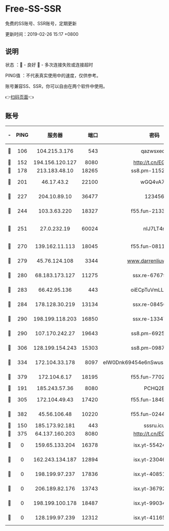 # Free-SS-SSR

免费的SS账号、SSR账号，定期更新

更新时间：2019-02-26 15:17 +0800

## 说明

状态     ：🙂 - 良好 🙁 - 多次连接失败或连接超时

PING值   ：不代表真实使用中的速度，仅供参考。

账号兼容SS、SSR，你可以自由在两个软件中使用。

👉[扫码页面](https://liesauer.github.io/free-ss-ssr.github.io/)👈

## 账号

|-|PING|服务器|端口|密码|加密方式|区域|
|:----:|:----:|:-----:|-----:|:----:|:----:|:----:|
|🙂|106|104.215.3.176|543|qazwsxedc|aes-256-gcm|JP|
|🙂|152|194.156.120.127|8080|http://t.cn/EGJIyrl|rc4-md5|RU|
|🙂|178|213.183.48.10|18265|ss8.pm-11524914|rc4-md5|RU|
|🙂|201|46.17.43.2|22100|wGQ4vA7D|aes-256-gcm|RU|
|🙂|227|204.10.89.10|36477|123456|aes-256-cfb|US|
|🙂|244|103.3.63.220|18327|f55.fun-21337727|aes-256-cfb|SG|
|🙂|251|27.0.232.19|60024|nIJ7LT4n|xchacha20-ietf-poly1305|HK|
|🙂|270|139.162.11.113|18045|f55.fun-08116553|aes-256-cfb|SG|
|🙂|279|45.76.124.108|3344|www.darrenliuwei.com|aes-256-cfb|AU|
|🙂|280|68.183.173.127|11275|ssx.re-67679470|aes-256-cfb|US|
|🙂|283|66.42.95.136|443|oiECpTuVmLLxk4Ts|aes-256-cfb|US|
|🙂|284|178.128.30.219|13134|ssx.re-08456278|aes-256-cfb|SG|
|🙂|290|198.199.118.203|16850|ssx.re-13347864|aes-256-cfb|US|
|🙂|290|107.170.242.27|19643|ss8.pm-69252395|aes-256-cfb|US|
|🙂|306|128.199.154.243|15303|ss8.pm-09872872|aes-256-cfb|SG|
|🙂|334|172.104.33.178|8097|eIW0Dnk69454e6nSwuspv9DmS201tQ0D|aes-256-cfb|SG|
|🙂|379|172.104.6.17|18195|f55.fun-77023354|aes-256-cfb|US|
|🙂|191|185.243.57.36|8080|PCHQ2E|rc4-md5|US|
|🙂|305|172.104.49.43|17420|f55.fun-18495556|aes-256-cfb|SG|
|🙂|382|45.56.106.48|10220|f55.fun-02447573|aes-256-cfb|US|
|🙁|150|185.173.92.181|443|sssru.icu|rc4-md5|RU|
|🙁|375|64.137.160.203|8080|http://t.cn/EGJIyrl|rc4-md5|CA|
|🙁|0|159.65.133.204|16378|isx.yt-55424793|aes-256-cfb|SG|
|🙁|0|162.243.134.187|12894|isx.yt-23046109|aes-256-cfb|US|
|🙁|0|198.199.97.237|17836|isx.yt-40851565|aes-256-cfb|US|
|🙁|0|206.189.82.176|13743|isx.yt-36792230|aes-256-cfb|SG|
|🙁|0|198.199.100.178|18487|isx.yt-99034237|aes-256-cfb|US|
|🙁|0|128.199.97.239|12312|isx.yt-41165013|aes-256-cfb|SG|
